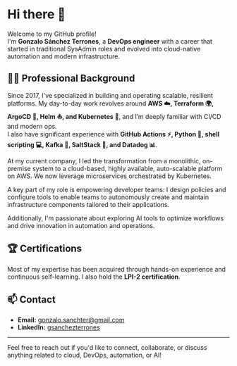 # Hi there 👋

Welcome to my GitHub profile!  
I'm **Gonzalo Sánchez Terrones**, a **DevOps engineer** with a career that started in traditional SysAdmin roles and evolved into cloud-native automation and modern infrastructure.

## 🧑‍💻 Professional Background

Since 2017, I've specialized in building and operating scalable, resilient platforms. My day-to-day work revolves around **AWS ☁️, Terraform 🌍, ArgoCD 🔄, Helm ⛵, and Kubernetes 🐳**, and I’m deeply familiar with CI/CD and modern ops.  
I also have significant experience with **GitHub Actions ⚡, Python 🐍, shell scripting 💻, Kafka 🦒, SaltStack 🧂, and Datadog 📊**.

At my current company, I led the transformation from a monolithic, on-premise system to a cloud-based, highly available, auto-scalable platform on AWS. We now leverage microservices orchestrated by Kubernetes.

A key part of my role is empowering developer teams: I design policies and configure tools to enable teams to autonomously create and maintain infrastructure components tailored to their applications.

Additionally, I'm passionate about exploring AI tools to optimize workflows and drive innovation in automation and operations.

## 🏆 Certifications

Most of my expertise has been acquired through hands-on experience and continuous self-learning. I also hold the **LPI-2 certification**.

## 📫 Contact

- **Email:** gonzalo.sanchter@gmail.com
- **LinkedIn:** [gsanchezterrones](https://www.linkedin.com/in/gsanchezterrones/?locale=en_US)

---

Feel free to reach out if you'd like to connect, collaborate, or discuss anything related to cloud, DevOps, automation, or AI!
